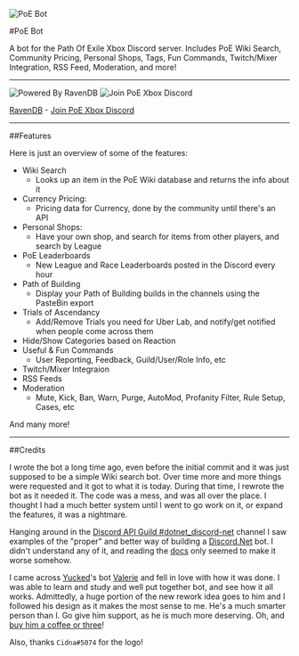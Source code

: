 ![PoE Bot](https://i.imgur.com/BWsSbVi.png)


#PoE Bot

A bot for the Path Of Exile Xbox Discord server. Includes PoE Wiki Search, Community Pricing, Personal Shops, Tags, Fun Commands, Twitch/Mixer Integration, RSS Feed, Moderation, and more!
* * *

![Powered By RavenDB](https://img.shields.io/badge/Powered%20By-RavenDB-E50935.svg?longCache=true&style=flat-square)
![Join PoE Xbox Discord](https://img.shields.io/badge/Join-PoE%20Xbox-7289DA.svg?longCache=true&style=flat-square&logo=discord)

 [RavenDB](https://ravendb.net) - [Join PoE Xbox Discord](https://discord.gg/PGXQs4t)
 
 * * *

##Features

Here is just an overview of some of the features:

* Wiki Search
    * Looks up an item in the PoE Wiki database and returns the info about it
* Currency Pricing: 
    * Pricing data for Currency, done by the community until there's an API
* Personal Shops:
    * Have your own shop, and search for items from other players, and search by League
* PoE Leaderboards
    * New League and Race Leaderboards posted in the Discord every hour
* Path of Building
    * Display your Path of Building builds in the channels using the PasteBin export
* Trials of Ascendancy
    * Add/Remove Trials you need for Uber Lab, and notify/get notified when people come across them
* Hide/Show Categories based on Reaction
* Useful & Fun Commands
    * User Reporting, Feedback, Guild/User/Role Info, etc
* Twitch/Mixer Integraion
* RSS Feeds
* Moderation
    * Mute, Kick, Ban, Warn, Purge, AutoMod, Profanity Filter, Rule Setup, Cases, etc
	
And many more!
	 
 * * *

##Credits

I wrote the bot a long time ago, even before the initial commit and it was just supposed to be a simple Wiki search bot. Over time more and more things were requested and it got to what it is today. During that time, I rewrote the bot as it needed it. The code was a mess, and was all over the place. I thought I had a much better system until I went to go work on it, or expand the features, it was a nightmare. 

Hanging around in the [Discord API Guild #dotnet_discord-net](https://discord.gg/jkrBmQR) channel I saw examples of the "proper" and better way of building a [Discord.Net](https://github.com/RogueException/Discord.Net) bot. I didn't understand any of it, and reading the [docs](https://docs.stillu.cc) only seemed to make it worse somehow.

I came across [Yucked](https://github.com/Yucked)'s bot [Valerie](https://github.com/Yucked/Valerie) and fell in love with how it was done. I was able to learn and study and well put together bot, and see how it all works. Admittedly, a huge portion of the new rework idea goes to him and I followed his design as it makes the most sense to me. He's a much smarter person than I. Go give him support, as he is much more deserving. Oh, and [buy him a coffee or three](https://www.buymeacoffee.com/Yucked)!

Also, thanks `Cidna#5074` for the logo!